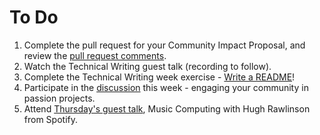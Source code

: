 # To Do

1. Complete the pull request for your Community Impact Proposal, and review the [pull request comments](https://github.com/campus-experts/spring-2017/pulls?q=is%3Apr+is%3Aopen+label%3Aimpact-proposal).
1. Watch the Technical Writing guest talk (recording to follow).
1. Complete the Technical Writing week exercise - [Write a README](docs/write-a-readme.md)!
1. Participate in the [discussion](https://github.com/campus-experts/discuss/issues) this week - engaging your community in passion projects.
1. Attend [Thursday's guest talk](https://github.com/campus-experts/spring-2017/issues/28), Music Computing with Hugh Rawlinson from Spotify.
